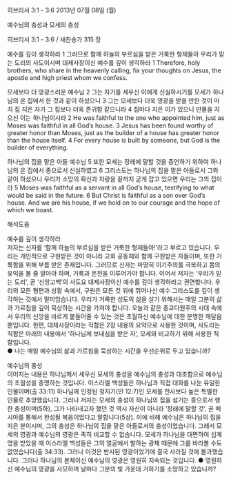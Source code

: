 히브리서 3:1 - 3:6 
2013년 07월 08일 (월)

예수님의 충성과 모세의 충성

히브리서 3:1 - 3:6 / 새찬송가 315 장

예수를 깊이 생각하라
1 그러므로 함께 하늘의 부르심을 받은 거룩한 형제들아 우리가 믿는 도리의 사도이시며 대제사장이신 예수를 깊이 생각하라 
1 Therefore, holy brothers, who share in the heavenly calling, fix your thoughts on Jesus, the apostle and high priest whom we confess.  

모세보다 더 영광스러운 예수님
2 그는 자기를 세우신 이에게 신실하시기를 모세가 하나님의 온 집에서 한 것과 같이 하셨으니 3 그는 모세보다 더욱 영광을 받을 만한 것이 마치 집 지은 자가 그 집보다 더욱 존귀함 같으니라 4 집마다 지은 이가 있으니 만물을 지으신 이는 하나님이시라
2 He was faithful to the one who appointed him, just as Moses was faithful in all God’s house. 3 Jesus has been found worthy of greater honor than Moses, just as the builder of a house has greater honor than the house itself.  4 For every house is built by someone, but God is the builder of everything.   

하나님의 집을 맡은 아들 예수님
5 또한 모세는 장래에 말할 것을 증언하기 위하여 하나님의 온 집에서 종으로서 신실하였고 6 그리스도는 하나님의 집을 맡은 아들로서 그와 같이 하셨으니 우리가 소망의 확신과 자랑을 끝까지 굳게 잡고 있으면 우리는 그의 집이라
5 Moses was faithful as a servant in all God’s house, testifying to what would be said in the future. 6 But Christ is faithful as a son over God’s house. And we are his house, if we hold on to our courage and the hope of which we boast.

해석도움

예수를 깊이 생각하라  
저자는 신자를 ‘함께 하늘의 부르심을 받은 거룩한 형제들아!’라고 부르고 있습니다. 우리는 개인적으로 구원받은 것이 아니라 교회 공동체와 함께 구원받은 자들이며, 또한 거룩함을 위해 부름 받은 존재입니다. 그러므로 신자는 마땅히 이기주의를 극복하고 몸의 유익을 볼 줄 알아야 하며, 거룩과 온전을 이루어가야 합니다. 이어서 저자는 ‘우리가 믿는 도리’, 곧 ‘신앙고백’의 사도요 대제사장이신 예수를 깊이 생각하라고 권면합니다. 우리의 모든 형편과 상황 속에서, 구원은 모든 것 위에 뛰어나신 예수 그리스도를 깊이 생각하는 것에서 말미암습니다. 우리가 거룩한 성도의 삶을 살기 위해서는 매일 그분의 삶과 가르침을 깊이 묵상하는 시간을 가져야 합니다. 오늘과 같은 종교다원주의 시대 속에서 우리의 신앙을 바르게 붙들어줄 수 있는 것은 초월하신 예수님에 대한 분명한 깨달음뿐입니다. 한편, 대제사장이라는 직함은 2장 내용의 요약으로 사용한 것이며, 사도라는 직함은 아래의 내용에서 ‘하나님께 보내심을 받은 자’, 모세와 비교하기 위해 사용한 직함입니다.  
● 나는 매일 예수님의 삶과 가르침을 묵상하는 시간을 우선순위로 두고 있습니까? 

예수님의 충성  
이어지는 내용은 하나님께서 세우신 모세의 충성을 예수님의 충성과 대조함으로 예수님의 초월성을 증명하는 것입니다. 이스라엘 백성들은 하나님과 직접 대화를 나눈 유일한 인물이며(출 33:11) 하나님께 인정된 청지기(민 12:7)인 모세를 천사보다 높은 특별한 인물로 추앙했습니다. 그러나 저자는 모세의 충성이 하나님의 집을 섬기는 종으로서 행한 충성이며(5하), 그가 나타내고자 했던 것 역시 자신이 아니라 ‘장래에 말할 것’, 곧 메시아를 통해서 완성될 복음이었다고 말합니다(5상). 이에 비해 예수님은 하나님의 집을 지은 분이시며, 그의 충성은 하나님의 집을 맡은 아들로서의 충성이었습니다. 그래서 모세의 영광과 예수님의 영광은 족히 비교할 수 없습니다. 모세가 하나님을 대면하여 십계명을 받았을 때 이스라엘 백성들은 그의 얼굴에서 발하는 광채 때문에 그를 바라볼 수도 없었습니다(출 34:33). 그러나 이것은 반사된 영광이었기에 결국 사라질 것에 불과했습니다. 그러나 하나님의 본체이신 예수님의 영광은 영원히 지속되는 것입니다. 
● 영원하신 예수님의 영광을 사모하며 날마다 그분의 빛 가운데 거하기를 소망하고 있습니까?
